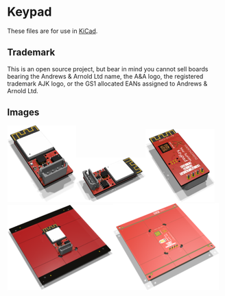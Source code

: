 # Keypad

These files are for use in [KiCad](https://www.kicad.org).

## Trademark

This is an open source project, but bear in mind you cannot sell boards bearing the Andrews & Arnold Ltd name, the A&A logo, the registered trademark AJK logo, or the GS1 allocated EANs assigned to Andrews & Arnold Ltd.

## Images

<img src='Keypad.png' width=32%><img src='Keypad-90.png' width=32%><img src='Keypad-bottom.png' width=32%>
<img src='Keypad-panel.png' width=49%><img src='Keypad-panel-bottom.png' width=49%>
